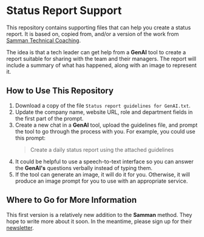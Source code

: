 Status Report Support
=====================

This repository contains supporting files that can help you create a status report. It is based on, copied from, and/or a version of the work from [Samman Technical Coaching](https://github.com/sammancoaching/daily-status/).

The idea is that a tech leader can get help from a **GenAI** tool to create a report suitable for sharing with the team and their managers. The report will include a summary of what has happened, along with an image to represent it.

## How to Use This Repository

1. Download a copy of the file `Status report guidelines for GenAI.txt`.
2. Update the company name, website URL, role and department fields in the first part of the prompt.
3. Create a new chat in a **GenAI** tool, upload the guidelines file, and prompt the tool to go through the process with you. For example, you could use this prompt:
   > Create a daily status report using the attached guidelines
4. It could be helpful to use a speech-to-text interface so you can answer the **GenAI's** questions verbally instead of typing them.
5. If the tool can generate an image, it will do it for you. Otherwise, it will produce an image prompt for you to use with an appropriate service.

## Where to Go for More Information

This first version is a relatively new addition to the **Samman** method. They hope to write more about it soon. In the meantime, please sign up for their [newsletter](https://sammancoaching.org/newsletter.html).

